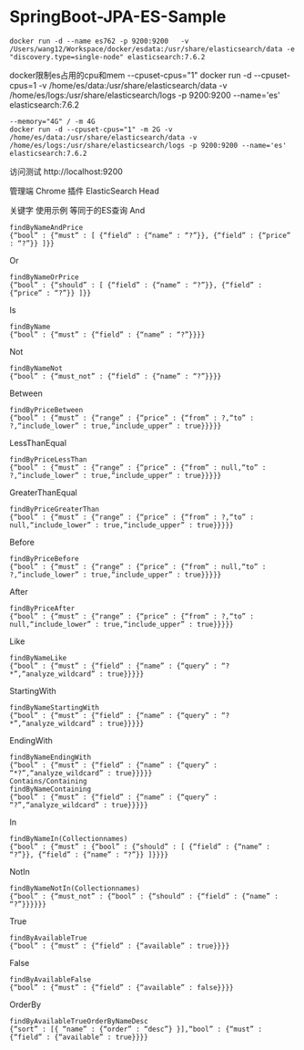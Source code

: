 # SpringBoot-JPA-ES-Sample

    docker run -d --name es762 -p 9200:9200   -v /Users/wang12/Workspace/docker/esdata:/usr/share/elasticsearch/data -e "discovery.type=single-node" elasticsearch:7.6.2

docker限制es占用的cpu和mem
    --cpuset-cpus="1"
    docker run -d --cpuset-cpus=1 -v /home/es/data:/usr/share/elasticsearch/data -v /home/es/logs:/usr/share/elasticsearch/logs -p 9200:9200 --name='es' elasticsearch:7.6.2

    --memory="4G" / -m 4G
    docker run -d --cpuset-cpus="1" -m 2G -v /home/es/data:/usr/share/elasticsearch/data -v /home/es/logs:/usr/share/elasticsearch/logs -p 9200:9200 --name='es' elasticsearch:7.6.2


访问测试 http://localhost:9200


管理端
Chrome 插件 
ElasticSearch Head



关键字
使用示例
等同于的ES查询
And 

    findByNameAndPrice 
    {“bool” : {“must” : [ {“field” : {“name” : “?”}}, {“field” : {“price” : “?”}} ]}} 
    
Or 

    findByNameOrPrice 
    {“bool” : {“should” : [ {“field” : {“name” : “?”}}, {“field” : {“price” : “?”}} ]}} 
Is 

    findByName 
    {“bool” : {“must” : {“field” : {“name” : “?”}}}} 
Not 

    findByNameNot 
    {“bool” : {“must_not” : {“field” : {“name” : “?”}}}} 
Between 

    findByPriceBetween 
    {“bool” : {“must” : {“range” : {“price” : {“from” : ?,“to” : ?,“include_lower” : true,“include_upper” : true}}}}} 
LessThanEqual

    findByPriceLessThan 
    {“bool” : {“must” : {“range” : {“price” : {“from” : null,“to” : ?,“include_lower” : true,“include_upper” : true}}}}} 
GreaterThanEqual 

    findByPriceGreaterThan 
    {“bool” : {“must” : {“range” : {“price” : {“from” : ?,“to” : null,“include_lower” : true,“include_upper” : true}}}}} 
Before 

    findByPriceBefore 
    {“bool” : {“must” : {“range” : {“price” : {“from” : null,“to” : ?,“include_lower” : true,“include_upper” : true}}}}} 
After 

    findByPriceAfter 
    {“bool” : {“must” : {“range” : {“price” : {“from” : ?,“to” : null,“include_lower” : true,“include_upper” : true}}}}} 
Like 

    findByNameLike 
    {“bool” : {“must” : {“field” : {“name” : {“query” : “? *”,“analyze_wildcard” : true}}}}} 
StartingWith 

    findByNameStartingWith 
    {“bool” : {“must” : {“field” : {“name” : {“query” : “? *”,“analyze_wildcard” : true}}}}} 
EndingWith 

    findByNameEndingWith 
    {“bool” : {“must” : {“field” : {“name” : {“query” : “*?”,“analyze_wildcard” : true}}}}} 
    Contains/Containing 
    findByNameContaining 
    {“bool” : {“must” : {“field” : {“name” : {“query” : “?”,“analyze_wildcard” : true}}}}} 
In 

    findByNameIn(Collectionnames) 
    {“bool” : {“must” : {“bool” : {“should” : [ {“field” : {“name” : “?”}}, {“field” : {“name” : “?”}} ]}}}} 
NotIn 

    findByNameNotIn(Collectionnames) 
    {“bool” : {“must_not” : {“bool” : {“should” : {“field” : {“name” : “?”}}}}}} 
True 

    findByAvailableTrue 
    {“bool” : {“must” : {“field” : {“available” : true}}}} 
False 

    findByAvailableFalse 
    {“bool” : {“must” : {“field” : {“available” : false}}}} 
OrderBy 

    findByAvailableTrueOrderByNameDesc 
    {“sort” : [{ “name” : {“order” : “desc”} }],“bool” : {“must” : {“field” : {“available” : true}}}} 
